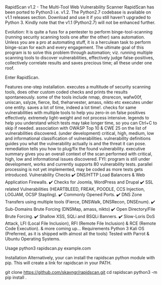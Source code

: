 RapidScan v1.2 - The Multi-Tool Web Vulnerability Scanner
RapidScan has been ported to Python3 i.e. v1.2. The Python2.7 codebase is available on v1.1 releases section. Download and use it if you still haven't upgraded to Python 3. Kindly note that the v1.1 (Python2.7) will not be enhanced further.

Evolution:
It is quite a fuss for a pentester to perform binge-tool-scanning (running security scanning tools one after the other) sans automation. Unless you are a pro at automating stuff, it is a herculean task to perform binge-scan for each and every engagement. The ultimate goal of this program is to solve this problem through automation; viz. running multiple scanning tools to discover vulnerabilities, effectively judge false-positives, collectively correlate results and saves precious time; all these under one roof.

Enter RapidScan.

Features
one-step installation.
executes a multitude of security scanning tools, does other custom coded checks and prints the results spontaneously.
some of the tools include nmap, dnsrecon, wafw00f, uniscan, sslyze, fierce, lbd, theharvester, amass, nikto etc executes under one entity.
saves a lot of time, indeed a lot time!.
checks for same vulnerabilities with multiple tools to help you zero-in on false positives effectively.
extremely light-weight and not process intensive.
legends to help you understand which tests may take longer time, so you can Ctrl+C to skip if needed.
association with OWASP Top 10 & CWE 25 on the list of vulnerabilities discovered. (under development)
critical, high, medium, low and informational classification of vulnerabilities.
vulnerability definitions guides you what the vulnerability actually is and the threat it can pose.
remediation tells you how to plug/fix the found vulnerability.
executive summary gives you an overall context of the scan performed with critical, high, low and informational issues discovered.
FYI:
program is still under development, works and currently supports 80 vulnerability tests.
parallel processing is not yet implemented, may be coded as more tests gets introduced.
Vulnerability Checks
✔️ DNS/HTTP Load Balancers & Web Application Firewalls.
✔️ Checks for Joomla, WordPress and Drupal
✔️ SSL related Vulnerabilities (HEARTBLEED, FREAK, POODLE, CCS Injection, LOGJAM, OCSP Stapling).
✔️ Commonly Opened Ports.
✔️ DNS Zone Transfers using multiple tools (Fierce, DNSWalk, DNSRecon, DNSEnum).
✔️ Sub-Domains Brute Forcing (DNSMap, amass, nikto)
✔️ Open Directory/File Brute Forcing.
✔️ Shallow XSS, SQLi and BSQLi Banners.
✔️ Slow-Loris DoS Attack, LFI (Local File Inclusion), RFI (Remote File Inclusion) & RCE (Remote Code Execution).
& more coming up...
Requirements
Python 3
Kali OS (Preferred, as it is shipped with almost all the tools)
Tested with Parrot & Ubuntu Operating Systems.

Usage
python3 rapidscan.py example.com

Installation
Alternatively, your can install the rapidscan python module with pip. This will create a link for rapidscan in your PATH.

git clone https://github.com/skavngr/rapidscan.git 
cd rapidscan
python3 -m pip install .
